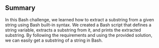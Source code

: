 ## Summary


In this Bash challenge, we learned how to extract a substring from a given string using Bash built-in syntax. We created a Bash script that defines a string variable, extracts a substring from it, and prints the extracted substring. By following the requirements and using the provided solution, we can easily get a substring of a string in Bash.